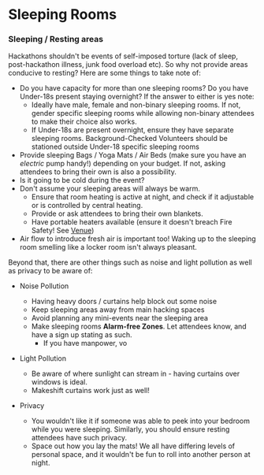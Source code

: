 # Sleeping Rooms

### Sleeping / Resting areas

Hackathons shouldn't be events of self-imposed torture (lack of sleep, post-hackathon illness, junk food overload etc).  So why not provide areas conducive to resting?  Here are some things to take note of:

- Do you have capacity for more than one sleeping rooms?  Do you have Under-18s present staying overnight?  If the answer to either is yes note:
	- Ideally have male, female and non-binary sleeping rooms.  If not, gender specific sleeping rooms while allowing non-binary attendees to make their choice also works.
	- If Under-18s are present overnight, ensure they have separate sleeping rooms. Background-Checked Volunteers should be stationed outside Under-18 specific sleeping rooms
- Provide sleeping Bags / Yoga Mats / Air Beds (make sure you have an *electric* pump handy!) depending on your budget.  If not, asking attendees to bring their own is also a possibility. 
- Is it going to be cold during the event?
- Don't assume your sleeping areas will always be warm.
	- Ensure that room heating is active at night, and check if it adjustable or is controlled by central heating.
	- Provide or ask attendees to bring their own blankets.
	- Have portable heaters available (ensure it doesn't breach Fire Safety!  See [Venue](kpchi.github.io/hackaguide/Pre-Planning/Venue "Venue"))
- Air flow to introduce fresh air is important too!  Waking up to the sleeping room smelling like a locker room isn't always pleasant.

Beyond that, there are other things such as noise and light pollution as well as privacy to be aware of:

- Noise Pollution
	- Having heavy doors / curtains help block out some noise
	- Keep sleeping areas away from main hacking spaces
	- Avoid planning any mini-events near the sleeping area
	- Make sleeping rooms **Alarm-free Zones**.  Let attendees know, and have a sign up stating as such.
		- If you have manpower, vo

- Light Pollution
	- Be aware of where sunlight can stream in - having curtains over windows is ideal.
	- Makeshift curtains work just as well!  

- Privacy
	- You wouldn't like it if someone was able to peek into your bedroom while you were sleeping.  Similarly, you should ensure resting attendees have such privacy.
	- Space out how you lay the mats!  We all have differing levels of personal space, and it wouldn't be fun to roll into another person at night.